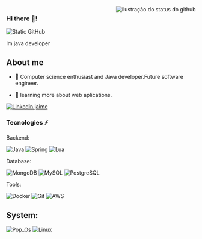 <img align='right' src="https://github-readme-stats.vercel.app/api?username=jaimecabrito01&show_icons=true&title_color=783c00&text_color=af552e&icon_color=783c00&bg_color=f8efd4&cache_seconds=2300" alt="ilustração do status do github">

### Hi there :wave:!

<img src="https://img.shields.io/static/v1?label=Overview&message=JaimeVictor&color=f8efd4&style=for-the-badge&logo=GitHub" alt="Static GitHub">

<p>Im java developer</p>

## About me

- 🤔 Computer science enthusiast and Java developer.Future software engineer.

- 🌱 learning more about web aplications.

  
[![Linkedin jaime](https://img.shields.io/badge/-Linkedin-blue?style=flat-square&logo=Linkedin&logoColor=white&link=https://www.linkedin.com/in/7b9215271/)](https://www.linkedin.com/in/jaime-victor-azevedo-carneiro-santos-7b9215271/)

### Tecnologies :zap:
Backend:

![Java](https://img.shields.io/badge/Java-ED8B00?style=for-the-badge&logo=java&logoColor=white)
![Spring](https://img.shields.io/badge/Spring-6DB33F?style=for-the-badge&logo=spring&logoColor=white)
![Lua](https://img.shields.io/badge/Lua-2C2D72?style=for-the-badge&logo=lua&logoColor=white)

Database:

![MongoDB](https://img.shields.io/badge/MongoDB-4EA94B?style=for-the-badge&logo=mongodb&logoColor=white)
![MySQL](https://img.shields.io/badge/MySQL-00000F?style=for-the-badge&logo=mysql&logoColor=white)
![PostgreSQL](https://img.shields.io/badge/PostgreSQL-316192?style=for-the-badge&logo=postgresql&logoColor=white)

Tools:

![Docker](https://img.shields.io/badge/Docker-2496ED?style=for-the-badge&logo=docker&logoColor=white)
![Git](https://img.shields.io/badge/Git-E34F26?style=for-the-badge&logo=git&logoColor=white)
![AWS](https://img.shields.io/badge/Amazon_AWS-232F3E?style=for-the-badge&logo=amazon-aws&logoColor=white)



## System:
![Pop_Os](https://img.shields.io/badge/Pop!_OS-48B9C7?style=for-the-badge&logo=Pop!_OS&logoColor=white)
![Linux](https://img.shields.io/badge/Linux-E34F26?style=for-the-badge&logo=linux&logoColor=black)

